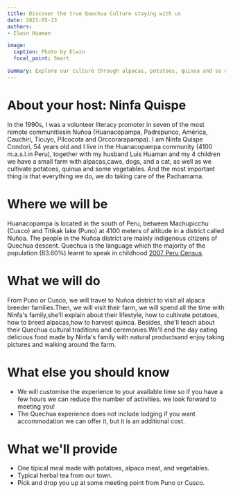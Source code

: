 ```yaml
---
title: Discover the true Quechua Culture staying with us
date: 2021-05-23
authors:
- Elwin Huaman

image:
  caption: Photo by Elwin
  focal_point: Smart

summary: Explore our culture through alpacas, potatoes, quinoa and so on by staying with us in a beautiful Quechua community.
---
```


<!--more-->
# About your host: Ninfa Quispe
In the 1990s, I was a volunteer literacy promoter in seven of the most remote communitiesin Nuñoa (Huanacopampa, Padrepunco, América, Cauchiri, Ticuyo, Pilcocota and Orccorarapampa). I am Ninfa Quispe Condori, 54 years old and I live in the Huanacopampa community (4100 m.a.s.l.in Peru), together with my husband Luis Huaman and my 4 children we have a small farm with alpacas,caws, dogs, and a cat, as well as we cultivate potatoes, quinua and some vegetables. And the most important thing is that everything we do, we do taking care of the Pachamama.

# Where we will be
Huanacopampa is located in the south of Peru, between Machupicchu (Cusco) and Titikak lake (Puno) at 4100 meters of altitude in a district called Nuñoa. The people in the Nuñoa district are mainly indigenous citizens of Quechua descent. Quechua is the language which the majority of the population (83.60%) learnt to speak in childhood [2007 Peru Census](https://en.wikipedia.org/wiki/Nuñoa_District).

# What we will do
From Puno or Cusco, we will travel to Nuñoa district to visit all alpaca breeder families.Then, we will visit their farm, we will spend all the time with Ninfa's family,she'll explain about their lifestyle, how to cultivate potatoes, how to breed alpacas,how to harvest quinoa. Besides, she'll teach about their Quechua cultural traditions and ceremonies.We'll end the day eating delicious food made by Ninfa's family with natural productsand enjoy taking pictures and walking around the farm.

# What else you should know
* We will customise the experience to your available time so if you have a few hours we can reduce the number of activities. we look forward to meeting you!
* The Quechua experience does not include lodging if you want accommodation we can offer it, but it is an additional cost.

# What we'll provide
* One tipical meal made with potatoes, alpaca meat, and vegetables.
* Typical herbal tea from our town.
* Pick and drop you up at some meeting point from Puno or Cusco.